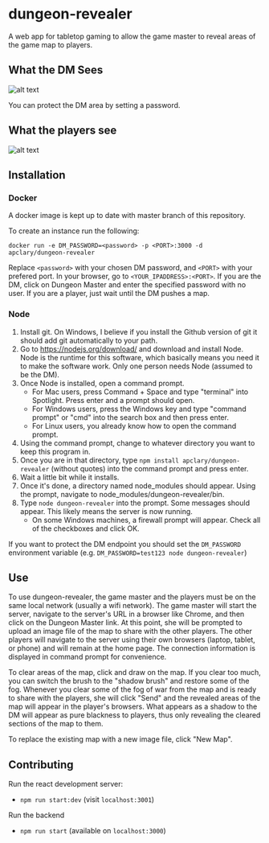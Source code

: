 # dungeon-revealer

A web app for tabletop gaming to allow the game master to reveal areas of the game map to players.

## What the DM Sees

![alt text](http://apclary.github.io/dungeon-revealer/img/example_dm_1.jpeg "DM's view")

You can protect the DM area by setting a password.

## What the players see

![alt text](https://apclary.github.io/dungeon-revealer/img/example_player_1.jpeg "Player's view")

## Installation

### Docker

A docker image is kept up to date with master branch of this repository.

To create an instance run the following:

`docker run -e DM_PASSWORD=<password> -p <PORT>:3000 -d apclary/dungeon-revealer`

Replace `<password>` with your chosen DM password, and `<PORT>` with your prefered port.
In your browser, go to `<YOUR_IPADDRESS>:<PORT>`.
If you are the DM, click on Dungeon Master and enter the specified password with no user.
If you are a player, just wait until the DM pushes a map.

### Node

1. Install git. On Windows, I believe if you install the Github version of git it should add git automatically to your path.
1. Go to https://nodejs.org/download/ and download and install Node. Node is the runtime for this software, which basically means you need it to make the software work. Only one person needs Node (assumed to be the DM).
1. Once Node is installed, open a command prompt.
   - For Mac users, press Command + Space and type "terminal" into Spotlight. Press enter and a prompt should open.
   - For Windows users, press the Windows key and type "command prompt" or "cmd" into the search box and then press enter.
   - For Linux users, you already know how to open the command prompt.
1. Using the command prompt, change to whatever directory you want to keep this program in.
1. Once you are in that directory, type `npm install apclary/dungeon-revealer` (without quotes) into the command prompt and press enter.
1. Wait a little bit while it installs.
1. Once it's done, a directory named node_modules should appear. Using the prompt, navigate to node_modules/dungeon-revealer/bin.
1. Type `node dungeon-revealer` into the prompt. Some messages should appear. This likely means the server is now running.
   - On some Windows machines, a firewall prompt will appear. Check all of the checkboxes and click OK.

If you want to protect the DM endpoint you should set the `DM_PASSWORD` environment variable (e.g. `DM_PASSWORD=test123 node dungeon-revealer`)

## Use

To use dungeon-revealer, the game master and the players must be on the same local network (usually a wifi network). The game master will start the server, navigate to the server's URL in a browser like Chrome, and then click on the Dungeon Master link. At this point, she will be prompted to upload an image file of the map to share with the other players. The other players will navigate to the server using their own browsers (laptop, tablet, or phone) and will remain at the home page. The connection information is displayed in command prompt for convenience.

To clear areas of the map, click and draw on the map. If you clear too much, you can switch the brush to the "shadow brush" and restore some of the fog. Whenever you clear some of the fog of war from the map and is ready to share with the players, she will click "Send" and the revealed areas of the map will appear in the player's browsers. What appears as a shadow to the DM will appear as pure blackness to players, thus only revealing the cleared sections of the map to them.

To replace the existing map with a new image file, click "New Map".

## Contributing

Run the react development server:

- `npm run start:dev` (visit `localhost:3001`)

Run the backend

- `npm run start` (available on `localhost:3000`)
